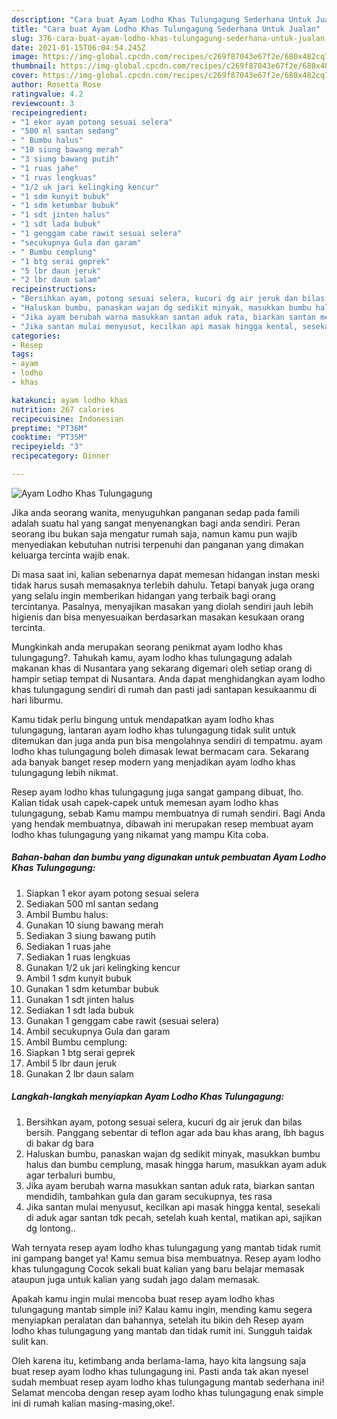 ```yaml
---
description: "Cara buat Ayam Lodho Khas Tulungagung Sederhana Untuk Jualan"
title: "Cara buat Ayam Lodho Khas Tulungagung Sederhana Untuk Jualan"
slug: 376-cara-buat-ayam-lodho-khas-tulungagung-sederhana-untuk-jualan
date: 2021-01-15T06:04:54.245Z
image: https://img-global.cpcdn.com/recipes/c269f87043e67f2e/680x482cq70/ayam-lodho-khas-tulungagung-foto-resep-utama.jpg
thumbnail: https://img-global.cpcdn.com/recipes/c269f87043e67f2e/680x482cq70/ayam-lodho-khas-tulungagung-foto-resep-utama.jpg
cover: https://img-global.cpcdn.com/recipes/c269f87043e67f2e/680x482cq70/ayam-lodho-khas-tulungagung-foto-resep-utama.jpg
author: Rosetta Rose
ratingvalue: 4.2
reviewcount: 3
recipeingredient:
- "1 ekor ayam potong sesuai selera"
- "500 ml santan sedang"
- " Bumbu halus"
- "10 siung bawang merah"
- "3 siung bawang putih"
- "1 ruas jahe"
- "1 ruas lengkuas"
- "1/2 uk jari kelingking kencur"
- "1 sdm kunyit bubuk"
- "1 sdm ketumbar bubuk"
- "1 sdt jinten halus"
- "1 sdt lada bubuk"
- "1 genggam cabe rawit sesuai selera"
- "secukupnya Gula dan garam"
- " Bumbu cemplung"
- "1 btg serai geprek"
- "5 lbr daun jeruk"
- "2 lbr daun salam"
recipeinstructions:
- "Bersihkan ayam, potong sesuai selera, kucuri dg air jeruk dan bilas bersih. Panggang sebentar di teflon agar ada bau khas arang, lbh bagus di bakar dg bara"
- "Haluskan bumbu, panaskan wajan dg sedikit minyak, masukkan bumbu halus dan bumbu cemplung, masak hingga harum, masukkan ayam aduk agar terbaluri bumbu,"
- "Jika ayam berubah warna masukkan santan aduk rata, biarkan santan mendidih, tambahkan gula dan garam secukupnya, tes rasa"
- "Jika santan mulai menyusut, kecilkan api masak hingga kental, sesekali di aduk agar santan tdk pecah, setelah kuah kental, matikan api, sajikan dg lontong.."
categories:
- Resep
tags:
- ayam
- lodho
- khas

katakunci: ayam lodho khas 
nutrition: 267 calories
recipecuisine: Indonesian
preptime: "PT36M"
cooktime: "PT35M"
recipeyield: "3"
recipecategory: Dinner

---
```



![Ayam Lodho Khas Tulungagung](https://img-global.cpcdn.com/recipes/c269f87043e67f2e/680x482cq70/ayam-lodho-khas-tulungagung-foto-resep-utama.jpg)

Jika anda seorang wanita, menyuguhkan panganan sedap pada famili adalah suatu hal yang sangat menyenangkan bagi anda sendiri. Peran seorang ibu bukan saja mengatur rumah saja, namun kamu pun wajib menyediakan kebutuhan nutrisi terpenuhi dan panganan yang dimakan keluarga tercinta wajib enak.

Di masa  saat ini, kalian sebenarnya dapat memesan hidangan instan meski tidak harus susah memasaknya terlebih dahulu. Tetapi banyak juga orang yang selalu ingin memberikan hidangan yang terbaik bagi orang tercintanya. Pasalnya, menyajikan masakan yang diolah sendiri jauh lebih higienis dan bisa menyesuaikan berdasarkan masakan kesukaan orang tercinta. 



Mungkinkah anda merupakan seorang penikmat ayam lodho khas tulungagung?. Tahukah kamu, ayam lodho khas tulungagung adalah makanan khas di Nusantara yang sekarang digemari oleh setiap orang di hampir setiap tempat di Nusantara. Anda dapat menghidangkan ayam lodho khas tulungagung sendiri di rumah dan pasti jadi santapan kesukaanmu di hari liburmu.

Kamu tidak perlu bingung untuk mendapatkan ayam lodho khas tulungagung, lantaran ayam lodho khas tulungagung tidak sulit untuk ditemukan dan juga anda pun bisa mengolahnya sendiri di tempatmu. ayam lodho khas tulungagung boleh dimasak lewat bermacam cara. Sekarang ada banyak banget resep modern yang menjadikan ayam lodho khas tulungagung lebih nikmat.

Resep ayam lodho khas tulungagung juga sangat gampang dibuat, lho. Kalian tidak usah capek-capek untuk memesan ayam lodho khas tulungagung, sebab Kamu mampu membuatnya di rumah sendiri. Bagi Anda yang hendak membuatnya, dibawah ini merupakan resep membuat ayam lodho khas tulungagung yang nikamat yang mampu Kita coba.

<!--inarticleads1-->

##### Bahan-bahan dan bumbu yang digunakan untuk pembuatan Ayam Lodho Khas Tulungagung:

1. Siapkan 1 ekor ayam potong sesuai selera
1. Sediakan 500 ml santan sedang
1. Ambil  Bumbu halus:
1. Gunakan 10 siung bawang merah
1. Sediakan 3 siung bawang putih
1. Sediakan 1 ruas jahe
1. Sediakan 1 ruas lengkuas
1. Gunakan 1/2 uk jari kelingking kencur
1. Ambil 1 sdm kunyit bubuk
1. Gunakan 1 sdm ketumbar bubuk
1. Gunakan 1 sdt jinten halus
1. Sediakan 1 sdt lada bubuk
1. Gunakan 1 genggam cabe rawit (sesuai selera)
1. Ambil secukupnya Gula dan garam
1. Ambil  Bumbu cemplung:
1. Siapkan 1 btg serai geprek
1. Ambil 5 lbr daun jeruk
1. Gunakan 2 lbr daun salam




<!--inarticleads2-->

##### Langkah-langkah menyiapkan Ayam Lodho Khas Tulungagung:

1. Bersihkan ayam, potong sesuai selera, kucuri dg air jeruk dan bilas bersih. Panggang sebentar di teflon agar ada bau khas arang, lbh bagus di bakar dg bara
1. Haluskan bumbu, panaskan wajan dg sedikit minyak, masukkan bumbu halus dan bumbu cemplung, masak hingga harum, masukkan ayam aduk agar terbaluri bumbu,
1. Jika ayam berubah warna masukkan santan aduk rata, biarkan santan mendidih, tambahkan gula dan garam secukupnya, tes rasa
1. Jika santan mulai menyusut, kecilkan api masak hingga kental, sesekali di aduk agar santan tdk pecah, setelah kuah kental, matikan api, sajikan dg lontong..




Wah ternyata resep ayam lodho khas tulungagung yang mantab tidak rumit ini gampang banget ya! Kamu semua bisa membuatnya. Resep ayam lodho khas tulungagung Cocok sekali buat kalian yang baru belajar memasak ataupun juga untuk kalian yang sudah jago dalam memasak.

Apakah kamu ingin mulai mencoba buat resep ayam lodho khas tulungagung mantab simple ini? Kalau kamu ingin, mending kamu segera menyiapkan peralatan dan bahannya, setelah itu bikin deh Resep ayam lodho khas tulungagung yang mantab dan tidak rumit ini. Sungguh taidak sulit kan. 

Oleh karena itu, ketimbang anda berlama-lama, hayo kita langsung saja buat resep ayam lodho khas tulungagung ini. Pasti anda tak akan nyesel sudah membuat resep ayam lodho khas tulungagung mantab sederhana ini! Selamat mencoba dengan resep ayam lodho khas tulungagung enak simple ini di rumah kalian masing-masing,oke!.

